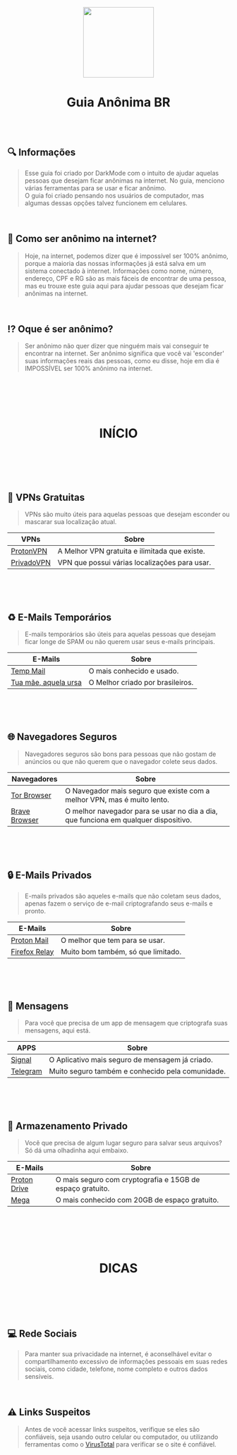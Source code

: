 <p align="center">
  <a href="https://github.com/0DarkMode0/GuiaAnonimoBR">
    <img src="https://cdn.discordapp.com/attachments/1080184319173206026/1116228979955863594/anonimo.png" width="160" height="160">
  </a>
  <h1 align="center">Guia Anônima BR</h1>
</p>

</br>
</br>

## 🔍 Informações

> Esse guia foi criado por DarkMode com o intuito de ajudar aquelas pessoas que desejam ficar anônimas na internet. No guia, menciono várias ferramentas para se usar e ficar anônimo.</br>
> O guia foi criado pensando nos usuários de computador, mas algumas dessas opções talvez funcionem em celulares.

</br>

## 💬 Como ser anônimo na internet?

> Hoje, na internet, podemos dizer que é impossível ser 100% anônimo, porque a maioria das nossas informações já está salva em um sistema conectado à internet. Informações como nome, número, endereço, CPF e RG são as mais fáceis de encontrar de uma pessoa, mas eu trouxe este guia aqui para ajudar pessoas que desejam ficar anônimas na internet.

</br>

## ⁉ Oque é ser anônimo?

> Ser anônimo não quer dizer que ninguém mais vai conseguir te encontrar na internet. Ser anônimo significa que você vai 'esconder' suas informações reais das pessoas, como eu disse, hoje em dia é IMPOSSÍVEL ser 100% anônimo na internet.

</br>
</br>
</br>
</br>

<h1 align="center">INÍCIO</h1>

</br>
</br>
</br>
</br>

## 📍 VPNs Gratuitas

> VPNs são muito úteis para aquelas pessoas que desejam esconder ou mascarar sua localização atual.

**VPNs** | **Sobre**
--- | ---
[ProtonVPN](https://protonvpn.com/) | A Melhor VPN gratuita e ilimitada que existe.
[PrivadoVPN](https://privadovpn.com/) | VPN que possui várias localizações para usar.

</br>
</br>
</br>

## ♻  E-Mails Temporários

> E-mails temporários são úteis para aquelas pessoas que desejam ficar longe de SPAM ou não querem usar seus e-mails principais.

**E-Mails** | **Sobre**
--- | ---
[Temp Mail](https://temp-mail.org/) | O mais conhecido e usado.
[Tua mãe, aquela ursa](https://tuamaeaquelaursa.com/) | O Melhor criado por brasileiros.

</br>
</br>
</br>

## 🌐 Navegadores Seguros

> Navegadores seguros são bons para pessoas que não gostam de anúncios ou que não querem que o navegador colete seus dados.

**Navegadores** | **Sobre**
--- | ---
[Tor Browser](https://www.torproject.org/) | O Navegador mais seguro que existe com a melhor VPN, mas é muito lento.
[Brave Browser](https://brave.com/) | O melhor navegador para se usar no dia a dia, que funciona em qualquer dispositivo.

</br>
</br>
</br>

## 🔒  E-Mails Privados

> E-mails privados são aqueles e-mails que não coletam seus dados, apenas fazem o serviço de e-mail criptografando seus e-mails e pronto.

**E-Mails** | **Sobre**
--- | ---
[Proton Mail](https://proton.me/mail) | O melhor que tem para se usar.
[Firefox Relay](https://relay.firefox.com/) | Muito bom também, só que limitado.

</br>
</br>
</br>

## 💬 Mensagens

> Para você que precisa de um app de mensagem que criptografa suas mensagens, aqui está.

**APPS** | **Sobre**
--- | ---
[Signal](https://signal.org/) | O Aplicativo mais seguro de mensagem já criado.
[Telegram](https://telegram.org/) | Muito seguro também e conhecido pela comunidade.

</br>
</br>
</br>

## 💼  Armazenamento Privado

> Você que precisa de algum lugar seguro para salvar seus arquivos? Só dá uma olhadinha aqui embaixo.

**E-Mails** | **Sobre**
--- | ---
[Proton Drive](https://proton.me/drive)| O mais seguro com cryptografia e 15GB de espaço gratuito.
[Mega](https://mega.io/) | O mais conhecido com 20GB de espaço gratuito.

</br>
</br>
</br>
</br>

<h1 align="center">DICAS</h1>

</br>
</br>
</br>
</br>

## 💻 Rede Sociais

> Para manter sua privacidade na internet, é aconselhável evitar o compartilhamento excessivo de informações pessoais em suas redes sociais, como cidade, telefone, nome completo e outros dados sensíveis.

</br>

## ⚠ Links Suspeitos

> Antes de você acessar links suspeitos, verifique se eles são confiáveis, seja usando outro celular ou computador, ou utilizando ferramentas como o [VirusTotal](https://www.virustotal.com/gui/home/url) para verificar se o site é confiável.
